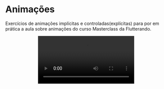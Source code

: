 # Animações 

Exercícios de animações implícitas e controladas(explícitas) para por em prática a aula sobre animações do curso Masterclass da Flutterando.

<div align="center">
<video src="https://user-images.githubusercontent.com/428840/156854594-43b22388-bef0-4983-9755-22eeccfbde69.mp4" width="300px"/video>
</div>




